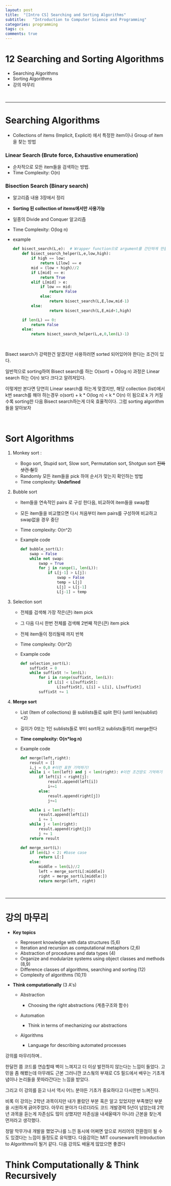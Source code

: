 ```yaml
---
layout: post
title:  "[Intro CS] Searching and Sorting Algorithms"
subtitle:   "Introduction to Computer Science and Programming"
categories: programming
tags: cs
comments: true
---
```

# 12 Searching and Sorting Algorithms

- Searching Algorithms
- Sorting Algorithms
- 강의 마무리

<br/>

***

# Searching Algorithms

- Collections of items (Implicit, Explicit) 에서 특정한 item이나 Group of item을 찾는 방법

### Linear Search (Brute force, Exhaustive enumeration)

- 순차적으로 모든 item들을 검색하는 방법.
- Time Complexity: O(n)

### Bisection Search (Binary search)

- 알고리즘 내용 3장에서 정리
- **Sorting 된 collection of items에서만 사용가능**
- 일종의 Divide and Conquer 알고리즘
- Time Complexity: O(log n)
- example

    ```python
    def bisect_search(L,e):  # Wrapper function으로 argument를 간단하게 만들어줌
        def bisect_search_helper(L,e,low,high):
            if high == low:
                return L[low] == e
            mid = (low + high)//2
            if L[mid] == e:
                return True
            elif L[mid] > e:
                if low == mid:
                    return False
                else:
                    return bisect_search(L,E,low,mid-1)
            else:
                    return bisect_search(L,E,mid+1,high)

        if len(L) == 0:
            return False
        else:
            return bisect_search_helper(L,e,0,len(L)-1)
            
            
    ```

Bisect search가 강력한건 알겠지만 사용하러면 sorted 되어있어야 한다는 조건이 있다.

일반적으로 sorting하여 Bisect search를 하는 O(sort) + O(log n) 과정은 Linear search 하는 O(n) 보다 크다고 알려져있다. 

이렇게만 본다면 당연히 Linear search를 하는게 맞겠지만, 해당 collection (list)에서 k번 search를 해야 하는경우  o(sort) + k * O(log n) < k * O(n) 이 됨으로 k 가 커질수록 sorting한 다음 Bisect search하는게 더욱 효율적이다. 그럼 sorting algorithm들을 알아보자


<br/>

# Sort Algorithms

1. Monkey sort :
    - Bogo sort, Stupid sort, Slow sort, Permutation sort, Shotgun sort ~~진짜 샷건 칠듯~~
    - Randomly 모든 item들을 pick 하여 순서가 맞는지 확인하는 방법
    - Time complexity: **Undefined**
2. Bubble sort
    - Item들을 연속적인 pairs 로 구성 한다음, 비교하여 item들을 swap함
    - 모든 item들을 비교했으면 다시 처음부터 item pairs를 구성하여 비교하고 swap없을 경우 중단
    - Time complexity: O(n^2)
    - Example code

        ```python
        def bubble_sort(L):
            swap = False
            while not swap:
                swap = True
                for j in range(1, len(L)):
                    if L[j-1] > L[j]:
                        swap = False
                        temp = L[j]
                        L[j] = L[j-1]
                        L[j-1] = temp
        ```

3. Selection sort
    - 전체를 검색해 가장 작은(큰) item pick
    - 그 다음 다시 한번 전체를 검색해 2번째 작은(큰) item pick
    - 전체 item들이 정리될때 까지 반복
    - Time complexity: O(n^2)
    - Example code

        ```python
        def selection_sort(L):
            suffixSt = 0 
            while suffixSt != len(L):
                for i in range(suffixSt, len(L)):
                    if L[i] < L[suffixSt]:
                        L[suffixSt], L[i] = L[i], L[suffixSt]
                suffixSt += 1
        ```

4. **Merge sort**
    - List (Item of collections) 을 sublists들로 split 한다 (until len(sublist) <2)
    - 길이가 0또는 1인 sublists들로 부터 sort하고 sublists들끼리 merge한다
    - **Time complexity: O(n*log n)**
    - Example code

        ```python
        def merge(left,right):
            result = []
            i,j = 0,0 #이런 표현 기억하기!
            while i < len(left) and j < len(right): #이런 조건문도 기억하기
                if left[i] < right[j]:
                    result.append(left[i])
                    i+=1
                else:
                    result.append(right[j])
                    j+=1

            while i < len(left):
                result.append(left[i])
                i += 1
            while j < len(right):
                result.append(right[j])
                j += 1	
            return result

        def merge_sort(L):
            if len(L) < 2: #base case
                return L[:]
            else:
                middle = len(L)//2
                left = merge_sort(L[:middle])
                right = merge_sort(L[middle:])
                return merge(left, right)
        ```

<br/>

***

# 강의 마무리

- **Key topics**
    - Represent knowledge with data structures (5,6)
    - Iteration and recursion as computational metaphors (2,6)
    - Abstraction of procedures and data types (4)
    - Organize and modularize systems using object classes and methods (8,9)
    - Difference classes of algorithms, searching and sorting (12)
    - Complexity of algorithms (10,11)

- **Think computationally**  (3 A's)
    - Abstraction

        - Choosing the right abstractions (계층구조와 함수)

    - Automation

        - Think in terms of mechanizing our abstractions 

    - Algorithms

        - Language for describing automated processes

강의를 마무리하며..

한달전 쯤 코드를 연습할때 벽이 느껴지고 더 이상 발전하지 않는다는 느낌이 들었다. 고민을 좀 해봤는데 아무래도 근본 그러니깐 코스웤의 부재로 CS 필드에서 배우는 기초개념이나 논리들을 못따라간다는 느낌을 받았다. 

그리고 이 강의를 듣고 나서 역시 어느 분야든 기초가 중요하다고 다시한번 느껴진다. 

비록 이 강의는 2학년 과목이지만 내가 몰랐던 부분 혹은 알고 있었지만 부족했던 부분을 시원하게 긁어주었다.  아무리 분야가 다르더라도 코드 개발경력 5년이 넘었는데 2학년 과목을 듣는게  자존심도 많이 상했지만 자존심을 내세울때가 아니라 근본을 찾는게 먼저라고 생각했다.

정말 막무가내 개발을 했었구나를 느낀 동시에 어쩌면 앞으로 커리어의 전환점이 될 수도 있겠다는 느낌이 들정도로 유익했다. 다음강의는 MIT courseware의 Introduction to Algorithms이 될거 같다. 다음 강의도 배울게 많았으면 좋겠다

# **Think Computationally & Think Recursively**